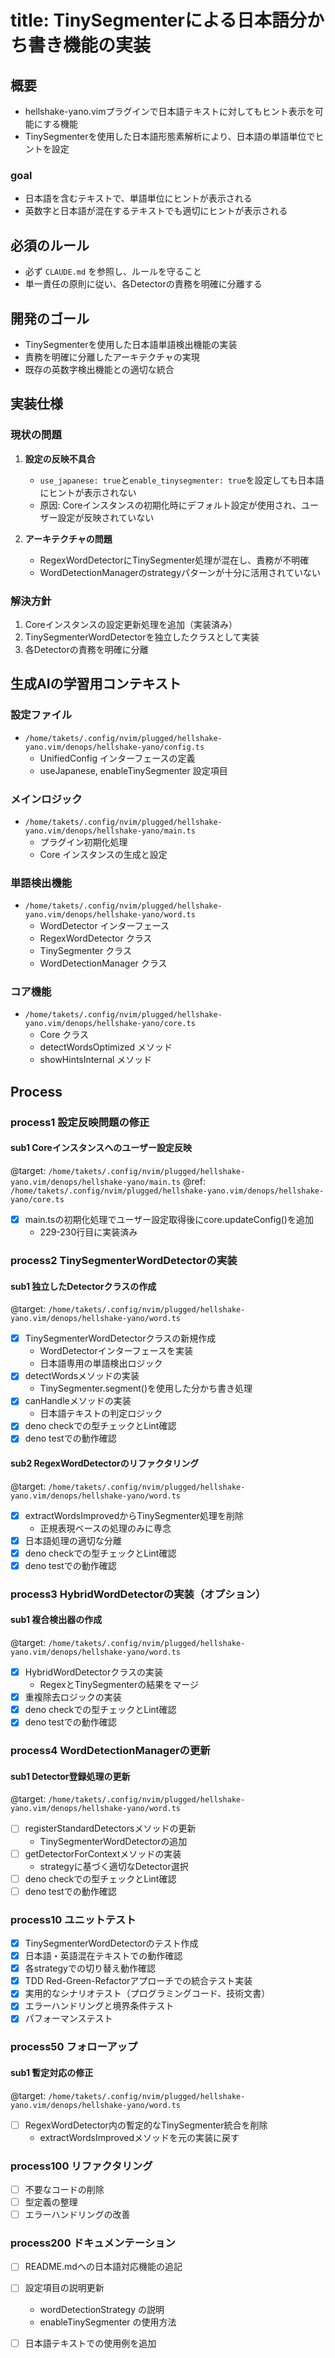 # title: TinySegmenterによる日本語分かち書き機能の実装

## 概要
- hellshake-yano.vimプラグインで日本語テキストに対してもヒント表示を可能にする機能
- TinySegmenterを使用した日本語形態素解析により、日本語の単語単位でヒントを設定

### goal
- 日本語を含むテキストで、単語単位にヒントが表示される
- 英数字と日本語が混在するテキストでも適切にヒントが表示される

## 必須のルール
- 必ず `CLAUDE.md` を参照し、ルールを守ること
- 単一責任の原則に従い、各Detectorの責務を明確に分離する

## 開発のゴール
- TinySegmenterを使用した日本語単語検出機能の実装
- 責務を明確に分離したアーキテクチャの実現
- 既存の英数字検出機能との適切な統合

## 実装仕様

### 現状の問題
1. **設定の反映不具合**
   - `use_japanese: true`と`enable_tinysegmenter: true`を設定しても日本語にヒントが表示されない
   - 原因: Coreインスタンスの初期化時にデフォルト設定が使用され、ユーザー設定が反映されていない

2. **アーキテクチャの問題**
   - RegexWordDetectorにTinySegmenter処理が混在し、責務が不明確
   - WordDetectionManagerのstrategyパターンが十分に活用されていない

### 解決方針
1. Coreインスタンスの設定更新処理を追加（実装済み）
2. TinySegmenterWordDetectorを独立したクラスとして実装
3. 各Detectorの責務を明確に分離

## 生成AIの学習用コンテキスト

### 設定ファイル
- `/home/takets/.config/nvim/plugged/hellshake-yano.vim/denops/hellshake-yano/config.ts`
  - UnifiedConfig インターフェースの定義
  - useJapanese, enableTinySegmenter 設定項目

### メインロジック
- `/home/takets/.config/nvim/plugged/hellshake-yano.vim/denops/hellshake-yano/main.ts`
  - プラグイン初期化処理
  - Core インスタンスの生成と設定

### 単語検出機能
- `/home/takets/.config/nvim/plugged/hellshake-yano.vim/denops/hellshake-yano/word.ts`
  - WordDetector インターフェース
  - RegexWordDetector クラス
  - TinySegmenter クラス
  - WordDetectionManager クラス

### コア機能
- `/home/takets/.config/nvim/plugged/hellshake-yano.vim/denops/hellshake-yano/core.ts`
  - Core クラス
  - detectWordsOptimized メソッド
  - showHintsInternal メソッド

## Process

### process1 設定反映問題の修正
#### sub1 Coreインスタンスへのユーザー設定反映
@target: `/home/takets/.config/nvim/plugged/hellshake-yano.vim/denops/hellshake-yano/main.ts`
@ref: `/home/takets/.config/nvim/plugged/hellshake-yano.vim/denops/hellshake-yano/core.ts`
- [x] main.tsの初期化処理でユーザー設定取得後にcore.updateConfig()を追加
  - 229-230行目に実装済み

### process2 TinySegmenterWordDetectorの実装
#### sub1 独立したDetectorクラスの作成
@target: `/home/takets/.config/nvim/plugged/hellshake-yano.vim/denops/hellshake-yano/word.ts`
- [x] TinySegmenterWordDetectorクラスの新規作成
  - WordDetectorインターフェースを実装
  - 日本語専用の単語検出ロジック
- [x] detectWordsメソッドの実装
  - TinySegmenter.segment()を使用した分かち書き処理
- [x] canHandleメソッドの実装
  - 日本語テキストの判定ロジック
- [x] deno checkでの型チェックとLint確認
- [x] deno testでの動作確認

#### sub2 RegexWordDetectorのリファクタリング
@target: `/home/takets/.config/nvim/plugged/hellshake-yano.vim/denops/hellshake-yano/word.ts`
- [x] extractWordsImprovedからTinySegmenter処理を削除
  - 正規表現ベースの処理のみに専念
- [x] 日本語処理の適切な分離
- [x] deno checkでの型チェックとLint確認
- [x] deno testでの動作確認

### process3 HybridWordDetectorの実装（オプション）
#### sub1 複合検出器の作成
@target: `/home/takets/.config/nvim/plugged/hellshake-yano.vim/denops/hellshake-yano/word.ts`
- [x] HybridWordDetectorクラスの実装
  - RegexとTinySegmenterの結果をマージ
- [x] 重複除去ロジックの実装
- [x] deno checkでの型チェックとLint確認
- [x] deno testでの動作確認

### process4 WordDetectionManagerの更新
#### sub1 Detector登録処理の更新
@target: `/home/takets/.config/nvim/plugged/hellshake-yano.vim/denops/hellshake-yano/word.ts`
- [ ] registerStandardDetectorsメソッドの更新
  - TinySegmenterWordDetectorの追加
- [ ] getDetectorForContextメソッドの実装
  - strategyに基づく適切なDetector選択
- [ ] deno checkでの型チェックとLint確認
- [ ] deno testでの動作確認

### process10 ユニットテスト
- [x] TinySegmenterWordDetectorのテスト作成
- [x] 日本語・英語混在テキストでの動作確認
- [x] 各strategyでの切り替え動作確認
- [x] TDD Red-Green-Refactorアプローチでの統合テスト実装
- [x] 実用的なシナリオテスト（プログラミングコード、技術文書）
- [x] エラーハンドリングと境界条件テスト
- [x] パフォーマンステスト

### process50 フォローアップ
#### sub1 暫定対応の修正
@target: `/home/takets/.config/nvim/plugged/hellshake-yano.vim/denops/hellshake-yano/word.ts`
- [ ] RegexWordDetector内の暫定的なTinySegmenter統合を削除
  - extractWordsImprovedメソッドを元の実装に戻す

### process100 リファクタリング
- [ ] 不要なコードの削除
- [ ] 型定義の整理
- [ ] エラーハンドリングの改善

### process200 ドキュメンテーション
- [ ] README.mdへの日本語対応機能の追記
- [ ] 設定項目の説明更新
  - wordDetectionStrategy の説明
  - enableTinySegmenter の使用方法
- [ ] 日本語テキストでの使用例を追加

